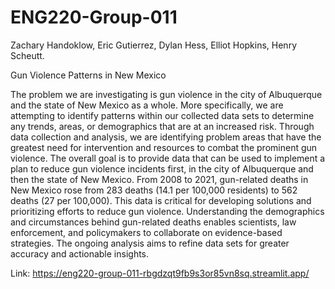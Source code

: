 # ENG220-Group-011
Zachary Handoklow, Eric Gutierrez, Dylan Hess, Elliot Hopkins, Henry Scheutt. 

Gun Violence Patterns in New Mexico

The problem we are investigating is gun violence in the city of Albuquerque and the state of New Mexico as a whole. More specifically, we are attempting to identify patterns within our collected data sets to determine any trends, areas, or demographics that are at an increased risk. Through data collection and analysis, we are identifying problem areas that have the greatest need for intervention and resources to combat the prominent gun violence. The overall goal is to provide data that can be used to implement a plan to reduce gun violence incidents first, in the city of Albuquerque and then the state of New Mexico. ​From 2008 to 2021, gun-related deaths in New Mexico rose from 283 deaths (14.1 per 100,000 residents) to 562 deaths (27 per 100,000). This data is critical for developing solutions and prioritizing efforts to reduce gun violence. Understanding the demographics and circumstances behind gun-related deaths enables scientists, law enforcement, and policymakers to collaborate on evidence-based strategies. The ongoing analysis aims to refine data sets for greater accuracy and actionable insights.


Link: https://eng220-group-011-rbgdzqt9fb9s3or85vn8sq.streamlit.app/ 
